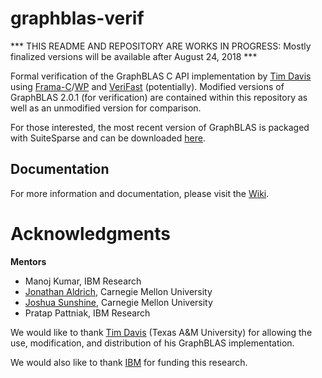 # graphblas-verif
*** THIS README AND REPOSITORY ARE WORKS IN PROGRESS: Mostly finalized versions will be available after August 24, 2018 ***

Formal verification of the GraphBLAS C API implementation by [Tim Davis](http://faculty.cse.tamu.edu/davis/welcome.html) using [Frama-C](https://frama-c.com/)/[WP](https://frama-c.com/wp.html) and [VeriFast](https://github.com/verifast/verifast) (potentially). Modified versions of GraphBLAS 2.0.1 (for verification) are contained within this repository as well as an unmodified version for comparison. 

For those interested, the most recent version of GraphBLAS is packaged with SuiteSparse and can be downloaded [here](http://faculty.cse.tamu.edu/davis/suitesparse.html).

## Documentation
For more information and documentation, please visit the [Wiki](https://github.com/jennalwise/graphblas-verif/wiki).

# Acknowledgments
**Mentors**
* Manoj Kumar, IBM Research
* [Jonathan Aldrich](http://www.cs.cmu.edu/~aldrich/), Carnegie Mellon University
* [Joshua Sunshine](http://www.cs.cmu.edu/~jssunshi/), Carnegie Mellon University
* Pratap Pattniak, IBM Research

We would like to thank [Tim Davis](http://faculty.cse.tamu.edu/davis/welcome.html) (Texas A&M University) for allowing the use, modification, and distribution of his GraphBLAS implementation.

We would also like to thank [IBM](https://www.ibm.com/us-en/) for funding this research.
